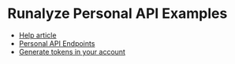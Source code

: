 # Runalyze Personal API Examples

* [Help article](https://runalyze.com/help/article/personal-api)
* [Personal API Endpoints](https://runalyze.com/doc/personal)
* [Generate tokens in your account](https://runalyze.com/settings/personal-api)
